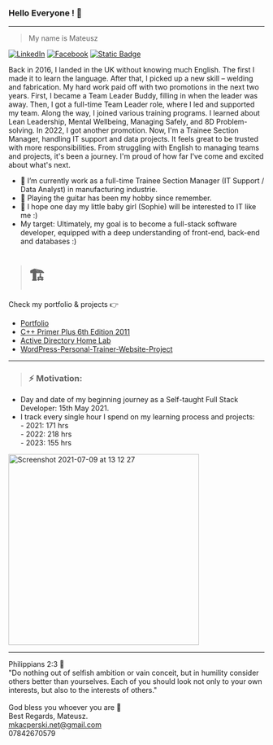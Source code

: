 ### Hello Everyone !  👋

_______________________________________________________________________________________________________________

> My name is Mateusz

[![LinkedIn](https://img.shields.io/badge/linkedin-%230077B5.svg?style=for-the-badge&logo=linkedin&logoColor=white)](https://www.linkedin.com/in/mateusz-adam-kacperski-070847201/) <a href="https://www.facebook.com/profile.php?id=61553585846873" target="_blank"><img src="https://img.shields.io/badge/Facebook-1877F2?style=for-the-badge&logo=facebook&logoColor=white" alt="Facebook"></a> [![Static Badge](https://img.shields.io/badge/kacperski.net-gray?style=for-the-badge&logo=web&labelColor=blue&link=www.kacperski.net)](https://www.kacperski.net/)





Back in 2016, I landed in the UK without knowing much English. The first I made it to learn the language. After that, I picked up a new skill – welding and fabrication. My hard work paid off with two promotions in the next two years. First, I became a Team Leader Buddy, filling in when the leader was away. Then, I got a full-time Team Leader role, where I led and supported my team. Along the way, I joined various training programs. I learned about Lean Leadership, Mental Wellbeing, Managing Safely, and 8D Problem-solving. In 2022, I got another promotion. Now, I'm a Trainee Section Manager, handling IT support and data projects. It feels great to be trusted with more responsibilities. From struggling with English to managing teams and projects, it's been a journey. I'm proud of how far I've come and excited about what's next.

- :bust_in_silhouette: I’m currently work as a full-time Trainee Section Manager (IT Support / Data Analyst) in manufacturing industrie.
- :guitar: Playing the guitar has been my hobby since remember.
- :footprints: I hope one day my little baby girl (Sophie) will be interested to IT like me :)
- My target: Ultimately, my goal is to become a full-stack software developer, equipped with a deep understanding of front-end, back-end and databases :)


> # :building_construction:
Check my portfolio & projects :point_right:

* [Portfolio](https://www.kacperski.net/)
* [C++ Primer Plus 6th Edition 2011](https://github.com/Oureyelet/Xcode-C-Plus-Plus-Primer-Plus-Sixth-Sdition-Developers-Library-S-Prata-)
* [Active Directory Home Lab](https://github.com/Oureyelet/Active-Directory-Home-Lab-Project)
* [WordPress-Personal-Trainer-Website-Project](https://github.com/Oureyelet/WordPress-Personal-Trainer-Website/tree/main)

_______________________________________________________________________________________________________________
 
> ###  __⚡    Motivation:__ 
- Day and date of my beginning journey as a Self-taught Full Stack Developer: 15th May 2021.
- I track every single hour I spend on my learning process and projects:          
                - 2021:    171 hrs <br />
                - 2022:    218 hrs <br />
                - 2023:    155 hrs <br />
                                
<img width="375" alt="Screenshot 2021-07-09 at 13 12 27" src="https://github.com/Oureyelet/Oureyelet/assets/69697624/fbdbf26e-09f8-4e73-a89d-3406dabc2580">

_____________________________________________________
Philippians 2:3 :open_book:<br />
"Do nothing out of selfish ambition or vain conceit, but in humility consider others better than yourselves. Each of you should look not only to your own interests, but also to the interests of others."<br /><br />
God bless you whoever you are :rainbow: <br />
Best Regards, Mateusz. <br />
mkacperski.net@gmail.com <br />
07842670579
